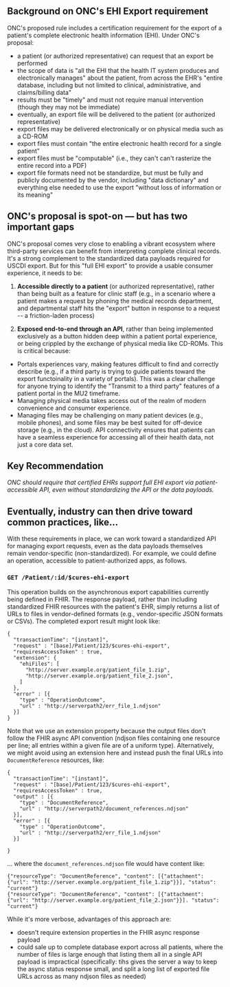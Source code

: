 ## Background on ONC's EHI Export requirement

ONC's proposed rule includes a certification requirement for the
export of a patient's complete electronic health information (EHI). Under ONC's proposal:

* a patient (or authorized representative) can request that an export be performed
* the scope of data is "all the EHI that the health IT system produces and electronically manages" about the patient, from across the EHR's "entire database, including but not limited to clinical, administrative, and claims/billing data"
* results must be "timely" and must not require manual intervention (though they may not be immediate) 
* eventually, an export file will be delivered to the patient (or authorized representative)
* export files may be delivered electronically or on physical media such as a CD-ROM
* export files must contain "the entire electronic health record for a single patient"
* export files must be "computable" (i.e., they can't can't rasterize the entire record into a PDF)
* export file formats need not be standardize, but must be fully and publicly documented by the vendor, including "data dictionary" and everything else needed to use the export "without loss of information or its meaning"

## ONC's proposal is spot-on — but has two important gaps

ONC's proposal comes very close to enabling a vibrant ecosystem where third-party
services can benefit from interpreting complete clinical records. It's a strong
complement to the standardized data payloads required for USCDI export. But
for this "full EHI export" to provide a usable consumer experience, it needs to be:

1) **Accessible directly to a patient** (or authorized representative), rather than
being built as a feature for clinic staff (e.g., in a scenario where a patient makes
a request by phoning the medical records department, and departmental staff hits the
"export" button in response to a request -- a friction-laden process)

2) **Exposed end-to-end through an API**, rather than being implemented exclusively as a button
hidden deep within a patient portal experience, or being crippled by the exchange of
physical media like CD-ROMs. This is critical because:
* Portals experiences vary, making features difficult to find and correctly describe
(e.g., if a third party is trying to guide patients toward the export functoinality
in a variety of portals). This was a clear challenge for anyone trying to identify
the "Transmit to a third party" features of a patient portal in the MU2 timeframe.
* Managing physical media takes access out of the realm of modern convenience
and consumer experience.
* Managing files may be challenging on many patient devices (e.g., mobile phones),
and some files may be best suited for off-device storage (e.g., in the cloud). API
connectivity ensures that patients can have a seamless experience for accessing
all of their health data, not just a core data set.

## Key Recommendation

*ONC should require that certified EHRs support full EHI export via patient-accessible API,
even without standardizing the API or the data payloads.*

## Eventually, industry can then drive toward common practices, like...

With these requirements in place, we can work toward a standardized API for managing export
requests, even as the data payloads themselves remain vendor-specific (non-standardized).
For example, we could define an operation, accessible to patient-authorized apps, as follows.

### `GET /Patient/:id/$cures-ehi-export`

This operation builds on the asynchronous export capabilities currently being defined in FHIR.
The response payload, rather than including standardized FHIR resources with the patient's EHR,
simply returns a list of URLs to files in vendor-defined formats (e.g., vendor-specific JSON
formats or CSVs). The completed export result might look like:

```
{
  "transactionTime": "[instant]",
  "request" : "[base]/Patient/123/$cures-ehi-export", 
  "requiresAccessToken" : true,
  "extension": {
    "ehiFiles": [
      "http://server.example.org/patient_file_1.zip",
      "http://server.example.org/patient_file_2.json",
    ]
  },
  "error" : [{
    "type" : "OperationOutcome",
    "url" : "http://serverpath2/err_file_1.ndjson"
  }]
}
```

Note that we use an extension property because the output files don't follow the FHIR async API convention
(ndjson files containing one resource per line; all entries within a given file are of a uniform type).
Alternatively, we might avoid using an extension here and instead push the final URLs into `DocumentReference`
resources, like:

```
{
  "transactionTime": "[instant]",
  "request" : "[base]/Patient/123/$cures-ehi-export", 
  "requiresAccessToken" : true,
  "output" : [{
    "type" : "DocumentReference",
    "url" : "http://serverpath2/document_references.ndjson"
  }],
  "error" : [{
    "type" : "OperationOutcome",
    "url" : "http://serverpath2/err_file_1.ndjson"
  }]

}
```

... where the `document_references.ndjson` file would have content like:

```
{"resourceType": "DocumentReference", "content": [{"attachment": {"url": "http://server.example.org/patient_file_1.zip"}}], "status": "current"}
{"resourceType": "DocumentReference", "content": [{"attachment": {"url": "http://server.example.org/patient_file_2.json"}}]. "status": "current"}
```

While it's more verbose, advantages of this approach are:

* doesn't require extension properties in the FHIR async response payload
* could sale up to complete database export across all patients, where the number of files is large enough that listing them all in a single API payload is impractical (specifically: tihs gives the server a way to keep the async status response small, and split a long list of exported file URLs across as many ndjson files as needed)
